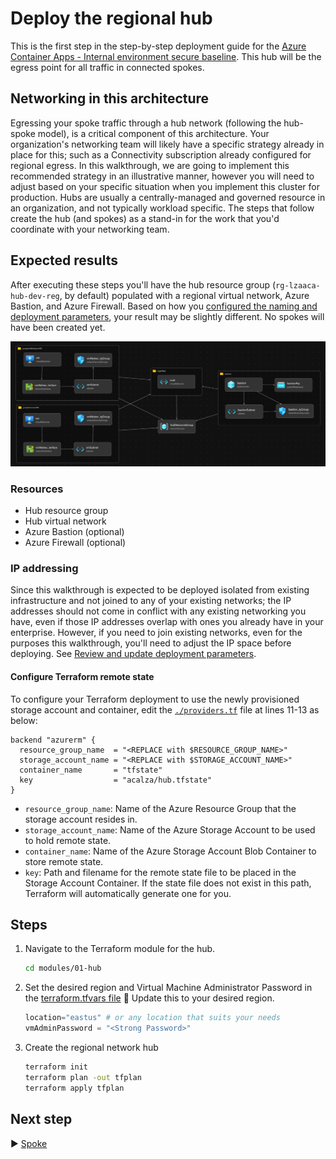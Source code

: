 # Deploy the regional hub

This is the first step in the step-by-step deployment guide for the [Azure Container Apps - Internal environment secure baseline](../../README.md). This hub will be the egress point for all traffic in connected spokes.

## Networking in this architecture

Egressing your spoke traffic through a hub network (following the hub-spoke model), is a critical component of this architecture. Your organization's networking team will likely have a specific strategy already in place for this; such as a Connectivity subscription already configured for regional egress. In this walkthrough, we are going to implement this recommended strategy in an illustrative manner, however you will need to adjust based on your specific situation when you implement this cluster for production. Hubs are usually a centrally-managed and governed resource in an organization, and not typically workload specific. The steps that follow create the hub (and spokes) as a stand-in for the work that you'd coordinate with your networking team.

## Expected results

After executing these steps you'll have the hub resource group (`rg-lzaaca-hub-dev-reg`, by default) populated with a regional virtual network, Azure Bastion, and Azure Firewall. Based on how you [configured the naming and deployment parameters](../../README.md#steps), your result may be slightly different. No spokes will have been created yet.

![A picture of the components in the hub resource group.](./media/hub.png)

### Resources

- Hub resource group
- Hub virtual network
- Azure Bastion (optional)
- Azure Firewall (optional)

### IP addressing

Since this walkthrough is expected to be deployed isolated from existing infrastructure and not joined to any of your existing networks; the IP addresses should not come in conflict with any existing networking you have, even if those IP addresses overlap with ones you already have in your enterprise. However, if you need to join existing networks, even for the purposes this walkthrough, you'll need to adjust the IP space before deploying. See [Review and update deployment parameters](../../README.md#steps).

#### Configure Terraform remote state

To configure your Terraform deployment to use the newly provisioned storage account and container, edit the [`./providers.tf`](./providers.tf) file at lines 11-13 as below:

```hcl
backend "azurerm" {
  resource_group_name  = "<REPLACE with $RESOURCE_GROUP_NAME>"
  storage_account_name = "<REPLACE with $STORAGE_ACCOUNT_NAME>"
  container_name       = "tfstate"
  key                  = "acalza/hub.tfstate"
}
```

* `resource_group_name`: Name of the Azure Resource Group that the storage account resides in.
* `storage_account_name`: Name of the Azure Storage Account to be used to hold remote state.
* `container_name`: Name of the Azure Storage Account Blob Container to store remote state.
* `key`: Path and filename for the remote state file to be placed in the Storage Account Container. If the state file does not exist in this path, Terraform will automatically generate one for you.

## Steps

1. Navigate to the Terraform module for the hub. 
   
   ```bash
   cd modules/01-hub
   ```

2. Set the desired region and Virtual Machine Administrator Password in the [terraform.tfvars file](./terraform.tfvars)
   :stop_sign: Update this to your desired region.

   ```Terraform
   location="eastus" # or any location that suits your needs
   vmAdminPassword = "<Strong Password>"
   ```

3. Create the regional network hub

    ```bash
    terraform init
    terraform plan -out tfplan
    terraform apply tfplan 
    ```

## Next step
:arrow_forward: [Spoke](../02-spoke/README.md)
